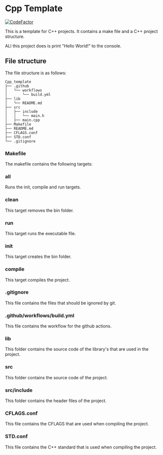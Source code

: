 # Cpp Template
[![CodeFactor](https://www.codefactor.io/repository/github/awesomelewis2007/cpp_template/badge)](https://www.codefactor.io/repository/github/awesomelewis2007/cpp_template)

This is a template for C++ projects. It contains a make file and a C++ project structure.

ALl this project does is print "Hello World!" to the console.

## File structure

The file structure is as follows:

```
Cpp_template
├── .github
│   └── workflows
│       └── build.yml
├── lib
│   └── README.md
├── src
│   ├── include
│   │   └── main.h
│   ├── main.cpp
├── Makefile
├── README.md
├── CFLAGS.conf
├── STD.conf
└── .gitignore
```

### Makefile
The makefile contains the following targets:
### all
Runs the init, compile and run targets.

### clean
This target removes the bin folder.

### run
This target runs the executable file.

### init
This target creates the bin folder.

### compile
This target compiles the project.

### .gitignore
This file contains the files that should be ignored by git.

### .github/workflows/build.yml
This file contains the workflow for the github actions.

### lib
This folder contains the source code of the library's that are used in the project.

### src
This folder contains the source code of the project.

### src/include
This folder contains the header files of the project.

### CFLAGS.conf
This file contains the CFLAGS that are used when compiling the project.

### STD.conf
This file contains the C++ standard that is used when compiling the project.
